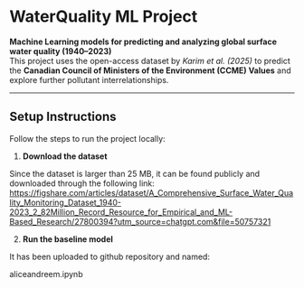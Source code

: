 # WaterQuality ML Project

**Machine Learning models for predicting and analyzing global surface water quality (1940–2023)**  
This project uses the open-access dataset by *Karim et al. (2025)* to predict the **Canadian Council of Ministers of the Environment (CCME) Values** and explore further pollutant interrelationships.

---

## Setup Instructions

Follow the steps to run the project locally:

1. **Download the dataset**

Since the dataset is larger than 25 MB, it can be found publicly and downloaded through the following link:
https://figshare.com/articles/dataset/A_Comprehensive_Surface_Water_Quality_Monitoring_Dataset_1940-2023_2_82Million_Record_Resource_for_Empirical_and_ML-Based_Research/27800394?utm_source=chatgpt.com&file=50757321

2. **Run the baseline model**

It has been uploaded to github repository and named:

aliceandreem.ipynb






